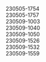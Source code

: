 230505-1754  
230505-1757  
230509-1003  
230509-1040  
230509-1050  
230509-1526  
230509-1532  
230509-1559  

